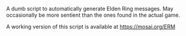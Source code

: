 A dumb script to automatically generate Elden Ring messages. May occasionally be more sentient than the ones found in the actual game.

A working version of this script is available at https://mosai.org/ERM
